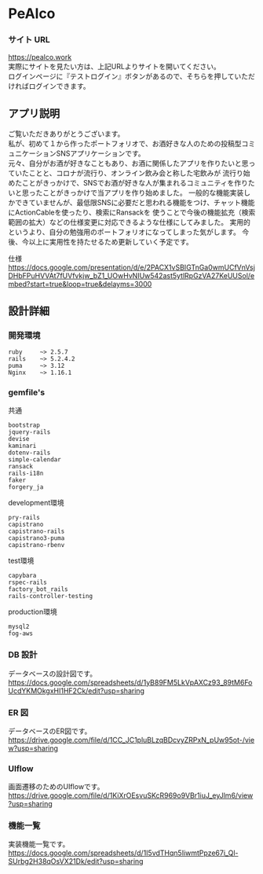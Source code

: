 # PeAlco

### サイト URL
https://pealco.work  
実際にサイトを見たい方は、上記URLよりサイトを開いてください。  
ログインページに『テストログイン』ボタンがあるので、そちらを押していただければログインできます。  

## アプリ説明

ご覧いただきありがとうございます。  
私が、初めて１から作ったポートフォリオで、お酒好きな人のための投稿型コミュニケーションSNSアプリケーションです。  
元々、自分がお酒が好きなこともあり、お酒に関係したアプリを作りたいと思っていたことと、コロナが流行り、オンライン飲み会と称した宅飲みが
流行り始めたことがきっかけで、SNSでお酒が好きな人が集まれるコミュニティを作りたいと思ったことがきっかけで当アプリを作り始めました。
一般的な機能実装しかできていませんが、最低限SNSに必要だと思われる機能をつけ、チャット機能にActionCableを使ったり、検索にRansackを
使うことで今後の機能拡充（検索範囲の拡大）などの仕様変更に対応できるような仕様にしてみました。
実用的というより、自分の勉強用のポートフォリオになってしまった気がします。
今後、今以上に実用性を持たせるため更新していく予定です。  

仕様
https://docs.google.com/presentation/d/e/2PACX1vSBIGTnGa0wmUCfVnVsjDHbFPuHVVAt7fUVfvkjw_bZ1_UOwHvNIUw542ast5ytlRpGzVA27KeUUSol/embed?start=true&loop=true&delayms=3000

## 設計詳細

### 開発環境

```
ruby     ~> 2.5.7
rails    ~> 5.2.4.2
puma     ~> 3.12
Nginx    ~> 1.16.1
```

### gemfile's

共通

```
bootstrap
jquery-rails
devise
kaminari
dotenv-rails
simple-calendar
ransack
rails-i18n
faker
forgery_ja
```

development環境

```
pry-rails
capistrano
capistrano-rails
capistrano3-puma
capistrano-rbenv
```

test環境

```
capybara
rspec-rails
factory_bot_rails
rails-controller-testing
```

production環境

```
mysql2
fog-aws
```

### DB 設計
データベースの設計図です。  
https://docs.google.com/spreadsheets/d/1yB89FM5LkVpAXCz93_89tM6FoUcdYKMOkgxHI1HF2Ck/edit?usp=sharing

### ER 図
データベースのER図です。  
https://drive.google.com/file/d/1CC_JC1pluBLzqBDcvyZRPxN_pUw95ot-/view?usp=sharing

### UIflow
画面遷移のためのUIflowです。  
https://drive.google.com/file/d/1KiXrOEsvuSKcR969o9VBr1iuJ_eyJlm6/view?usp=sharing

### 機能一覧
実装機能一覧です。  
https://docs.google.com/spreadsheets/d/1I5vdTHqn5IiwmtPpze67i_Ql-SUrbg2H38qOsVX21Dk/edit?usp=sharing
